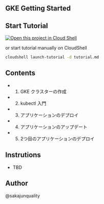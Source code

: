GKE Getting Started
----

Start Tutorial
---

[![Open this project in Cloud Shell](http://gstatic.com/cloudssh/images/open-btn.png)](https://console.cloud.google.com/cloudshell/open?git_repo=https://github.com/sakajunquality/gke-getting-started.git&page=editor&tutorial=tutorial.md)

or start tutorial manually on CloudShell

```bash
cloudshell launch-tutorial -d tutorial.md
```

Contents
---

- 1. GKE クラスターの作成
- 2. kubectl 入門
- 3. アプリケーションのデプロイ
- 4. アプリケーションのアップデート
- 5. 2つ目のアプリケーションのデプロイ

Instrutions
---

- TBD


Author
---

@sakajunquality
